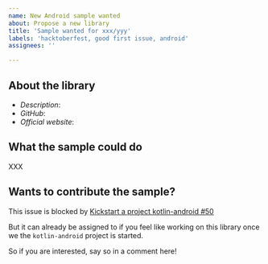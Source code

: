 ```yaml
---
name: New Android sample wanted
about: Propose a new library
title: 'Sample wanted for xxx/yyy'
labels: 'hacktoberfest, good first issue, android'
assignees: ''

---
```


## About the library

- *Description*:   
- *GitHub*: 
- *Official website*: 

## What the sample could do

XXX

## Wants to contribute the sample?

This issue is blocked by [ Kickstart a project kotlin-android #50 ](https://github.com/LouisCAD/kotlin-libraries-playground/issues/50)

But it can already be assigned to if you feel like working on this library once we the `kotlin-android` project is started. 

So if you are interested, say so in a comment here!
